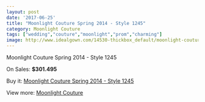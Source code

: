 ```yaml
---
layout: post
date: '2017-06-25'
title: "Moonlight Couture Spring 2014 - Style 1245"
category: Moonlight Couture
tags: ["wedding","couture","moonlight","prom","charming"]
image: http://www.idealgown.com/14530-thickbox_default/moonlight-couture-spring-2014-style-1245.jpg
---
```

Moonlight Couture Spring 2014 - Style 1245

On Sales: **$301.495**
<a href="https://www.idealgown.com/en/moonlight-couture/5828-moonlight-couture-spring-2014-style-1245.html"><amp-img layout="responsive" width="600" height="600" src="//www.idealgown.com/14530-thickbox_default/moonlight-couture-spring-2014-style-1245.jpg" alt="Moonlight Couture Spring 2014 - Style 1245 0" /></a>
<a href="https://www.idealgown.com/en/moonlight-couture/5828-moonlight-couture-spring-2014-style-1245.html"><amp-img layout="responsive" width="600" height="600" src="//www.idealgown.com/14531-thickbox_default/moonlight-couture-spring-2014-style-1245.jpg" alt="Moonlight Couture Spring 2014 - Style 1245 1" /></a>

Buy it: [Moonlight Couture Spring 2014 - Style 1245](https://www.idealgown.com/en/moonlight-couture/5828-moonlight-couture-spring-2014-style-1245.html "Moonlight Couture Spring 2014 - Style 1245")

View more: [Moonlight Couture](https://www.idealgown.com/en/87-moonlight-couture "Moonlight Couture")